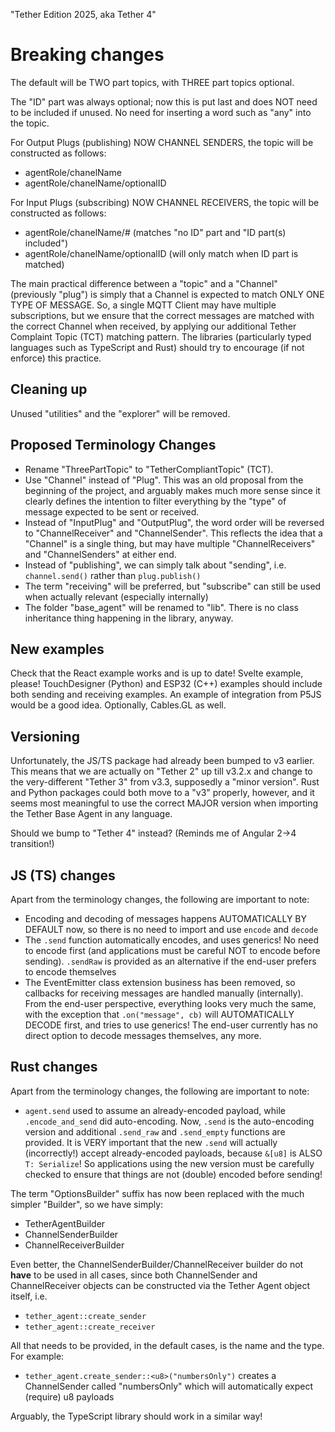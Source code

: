 "Tether Edition 2025, aka Tether 4"

# Breaking changes

The default will be TWO part topics, with THREE part topics optional.

The "ID" part was always optional; now this is put last and does NOT need to be included if unused. No need for inserting a word such as "any" into the topic.


For Output Plugs (publishing) NOW CHANNEL SENDERS, the topic will be constructed as follows:
- agentRole/chanelName
- agentRole/chanelName/optionalID

For Input Plugs (subscribing) NOW CHANNEL RECEIVERS, the topic will be constructed as follows:
- agentRole/chanelName/# (matches "no ID" part and "ID part(s) included")
- agentRole/chanelName/optionalID (will only match when ID part is matched)

The main practical difference between a "topic" and a "Channel" (previously "plug") is simply that a Channel is expected to match ONLY ONE TYPE OF MESSAGE. So, a single MQTT Client may have multiple subscriptions, but we ensure that the correct messages are matched with the correct Channel when received, by applying our additional Tether Complaint Topic (TCT) matching pattern. The libraries (particularly typed languages such as TypeScript and Rust) should try to encourage (if not enforce) this practice.

## Cleaning up
Unused "utilities" and the "explorer" will be removed.

## Proposed Terminology Changes
- Rename "ThreePartTopic" to "TetherCompliantTopic" (TCT).
- Use "Channel" instead of "Plug". This was an old proposal from the beginning of the project, and arguably makes much more sense since it clearly defines the intention to filter everything by the "type" of message expected to be sent or received.
- Instead of "InputPlug" and "OutputPlug", the word order will be reversed to "ChannelReceiver" and "ChannelSender". This reflects the idea that a "Channel" is a single thing, but may have multiple "ChannelReceivers" and "ChannelSenders" at either end.
- Instead of "publishing", we can simply talk about "sending", i.e. `channel.send()` rather than `plug.publish()`
- The term "receiving" will be preferred, but "subscribe" can still be used when actually relevant (especially internally)
- The folder "base_agent" will be renamed to "lib". There is no class inheritance thing happening in the library, anyway.

## New examples
Check that the React example works and is up to date!
Svelte example, please!
TouchDesigner (Python) and ESP32 (C++) examples should include both sending and receiving examples.
An example of integration from P5JS would be a good idea. Optionally, Cables.GL as well.

## Versioning
Unfortunately, the JS/TS package had already been bumped to v3 earlier. This means that we are actually on "Tether 2" up till v3.2.x and change to the very-different "Tether 3" from v3.3, supposedly a "minor version".
Rust and Python packages could both move to a "v3" properly, however, and it seems most meaningful to use the correct MAJOR version when importing the Tether Base Agent in any language.

Should we bump to "Tether 4" instead? (Reminds me of Angular 2->4 transition!)

## JS (TS) changes
Apart from the terminology changes, the following are important to note:
- Encoding and decoding of messages happens AUTOMATICALLY BY DEFAULT now, so there is no need to import and use `encode` and `decode`
- The `.send` function automatically encodes, and uses generics! No need to encode first (and applications must be careful NOT to encode before sending). `.sendRaw` is provided as an alternative if the end-user prefers to encode themselves
- The EventEmitter class extension business has been removed, so callbacks for receiving messages are handled manually (internally). From the end-user perspective, everything looks very much the same, with the exception that `.on("message", cb)` will AUTOMATICALLY DECODE first, and tries to use generics! The end-user currently has no direct option to decode messages themselves, any more.

## Rust changes
Apart from the terminology changes, the following are important to note:
- `agent.send` used to assume an already-encoded payload, while `.encode_and_send` did auto-encoding. Now, `.send` is the auto-encoding version and additional `.send_raw` and `.send_empty` functions are provided. It is VERY important that the new `.send` will actually (incorrectly!) accept already-encoded payloads, because `&[u8]` is ALSO `T: Serialize`! So applications using the new version must be carefully checked to ensure that things are not (double) encoded before sending!

The term "OptionsBuilder" suffix has now been replaced with the much simpler "Builder", so we have simply:
- TetherAgentBuilder
- ChannelSenderBuilder
- ChannelReceiverBuilder

Even better, the ChannelSenderBuilder/ChannelReceiver builder do not **have** to be used in all cases, since both ChannelSender and ChannelReceiver objects can be constructed via the Tether Agent object itself, i.e.

- `tether_agent::create_sender`
- `tether_agent::create_receiver`

All that needs to be provided, in the default cases, is the name and the type. For example:
- `tether_agent.create_sender::<u8>("numbersOnly")` creates a ChannelSender called "numbersOnly" which will automatically expect (require) u8 payloads

Arguably, the TypeScript library should work in a similar way!
